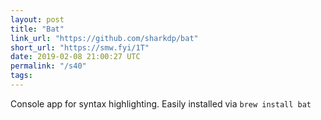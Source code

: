 ```yaml
---
layout: post
title: "Bat"
link_url: "https://github.com/sharkdp/bat"
short_url: "https://smw.fyi/1T"
date: 2019-02-08 21:00:27 UTC
permalink: "/s40"
tags:
---
```





Console app for syntax highlighting. Easily installed via `brew install bat`